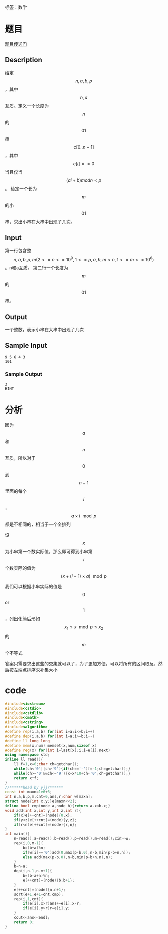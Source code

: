 ﻿---
subtitle: "区间求交集的转化"
tags: 
 - 数论-杂题
grammar_cjkRuby: true
catalog: true
layout:  post
header-img: "img/header/P61.jpg"
preview-img: "/img/preview/P61.jpg"
---
标签：数学

# 题目

[题目传送门](https://www.lydsy.com/JudgeOnline/problem.php?id=4377)

## Description

给定$$n,a,b,p$$，其中$$n,a$$互质。定义一个长度为$$n$$的$$01$$串$$c[0..n-1]$$，其中$$c[i]==0$$当且仅当$$(ai+b) mod n < p$$。
给定一个长为$$m$$的小$$01$$串，求出小串在大串中出现了几次。

## Input

第一行包含整$$n,a,b,p,m(2<=n<=10^9,1<=p,a,b,m<n,1<=m<=10^6)$$。n和a互质。
第二行一个长度为$$m$$的$$01$$串。

## Output
一个整数，表示小串在大串中出现了几次

## Sample Input
```
9 5 6 4 3
101
```
### Sample Output
```
3
HINT
```

# 分析

因为$$a$$和$$n$$互质，所以对于$$0$$到$$n-1$$里面的每个$$i$$，$$a\times i \mod p$$都是不相同的，相当于一个全排列

设$$x$$为小串第一个数实际值，那么即可得到小串第$$i$$个数实际的值为$$(x+(i-1)\times a)\mod p$$

我们可以根据小串实际的值是$$0$$ or $$1$$，列出化简后形如$$x_1≤x\mod p≤x_2$$的$$m$$个不等式

答案只需要求出这些的交集就可以了，为了更加方便，可以将所有的区间取反，然后按左端点排序求补集大小

# code
```cpp
#include<iostream>
#include<cstdio>
#include<cstdlib>
#include<cmath>
#include<cstring>
#include<algorithm>
#define rep(i,a,b) for(int i=a;i<=b;i++)
#define dep(i,a,b) for(int i=a;i>=b;i--) 
#define ll long long
#define mem(x,num) memset(x,num,sizeof x)
#define reg(x) for(int i=last[x];i;i=e[i].next)
using namespace std;
inline ll read(){
	ll f=1,x=0;char ch=getchar();
	while(ch<'0'||ch>'9'){if(ch=='-')f=-1;ch=getchar();}
	while(ch>='0'&&ch<='9'){x=x*10+ch-'0';ch=getchar();}
	return x*f;
}
//******head by yjjr******
const int maxn=1e6+6;
int n,a,b,p,m,cnt=0,ans,r;char w[maxn];
struct node{int x,y;}e[maxn<<2];
inline bool cmp(node a,node b){return a.x<b.x;}
void add(int x,int y,int z,int r){
	if(x)e[++cnt]=(node){0,x};
	if(y<z)e[++cnt]=(node){y,z};
	if(r<n)e[++cnt]=(node){r,n};
}
int main(){
	n=read(),a=read(),b=read(),p=read(),m=read();cin>>w;
	rep(i,0,m-1){
		b=(b+a)%n;
		if(w[i]=='0')add(0,max(p-b,0),n-b,min(p-b+n,n));
		else add(max(p-b,0),n-b,min(p-b+n,n),n);
	}
	b=n-a;
	dep(i,n-1,n-m+1){
		b=(b-a+n)%n;
		e[++cnt]=(node){b,b+1};
	}
	e[++cnt]=(node){n,n+1};
	sort(e+1,e+1+cnt,cmp);
	rep(i,1,cnt){
		if(e[i].x>r)ans+=e[i].x-r;
		if(e[i].y>r)r=e[i].y;
	}
	cout<<ans<<endl;
	return 0;
}
```
